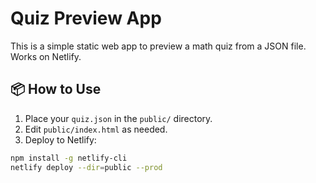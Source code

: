 # Quiz Preview App

This is a simple static web app to preview a math quiz from a JSON file. Works on Netlify.

## 📦 How to Use

1. Place your `quiz.json` in the `public/` directory.
2. Edit `public/index.html` as needed.
3. Deploy to Netlify:

```bash
npm install -g netlify-cli
netlify deploy --dir=public --prod
